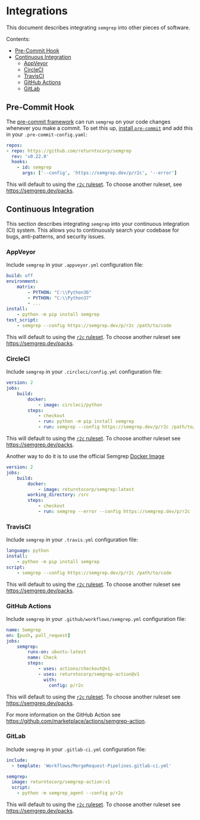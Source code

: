 # Integrations

This document describes integrating `semgrep` into other pieces of software.

Contents:

* [Pre-Commit Hook](#pre-commit-hook)
* [Continuous Integration](#continuous-integration)
  * [AppVeyor](#appveyor)
  * [CircleCI](#circleci)
  * [TravisCI](#travisci)
  * [GitHub Actions](#github-actions)
  * [GitLab](#gitlab)

## Pre-Commit Hook

The [pre-commit framework](https://pre-commit.com)
can run `semgrep` on your code changes
whenever you make a commit.
To set this up,
[install `pre-commit`](https://pre-commit.com/#install)
and add this in your `.pre-commit-config.yaml`:

```yaml
repos:
- repo: https://github.com/returntocorp/semgrep
  rev: 'v0.22.0'
  hooks:
    - id: semgrep
      args: ['--config', 'https://semgrep.dev/p/r2c', '--error']
```

This will default to using the [`r2c` ruleset](https://semgrep.dev/p/r2c).
To choose another ruleset, see https://semgrep.dev/packs.

## Continuous Integration

This section describes integrating `semgrep` into your continuous integration
(CI) system. This allows you to continuously search your codebase for bugs,
anti-patterns, and security issues.

### AppVeyor

Include `semgrep` in your `.appveyor.yml` configuration file:

```yaml
build: off
environment:
    matrix:
        - PYTHON: "C:\\Python36"
        - PYTHON: "C:\\Python37"
        - ...
install:
    - python -m pip install semgrep
test_script:
    - semgrep --config https://semgrep.dev/p/r2c /path/to/code
```

This will default to using the [`r2c` ruleset](https://semgrep.dev/p/r2c).
To choose another ruleset see https://semgrep.dev/packs.

### CircleCI

Include `semgrep` in your `.circleci/config.yml` configuration file:

```yaml
version: 2
jobs:
    build:
        docker:
            - image: circleci/python
        steps:
            - checkout
            - run: python -m pip install semgrep
            - run: semgrep --config https://semgrep.dev/p/r2c /path/to/code
```

This will default to using the [`r2c` ruleset](https://semgrep.dev/p/r2c).
To choose another ruleset see https://semgrep.dev/packs.

Another way to do it is to use the official Semgrep [Docker Image](https://hub.docker.com/r/returntocorp/semgrep)

```yaml
version: 2
jobs:
    build:
        docker:
            - image: returntocorp/semgrep:latest
        working_directory: /src
        steps:
            - checkout
            - run: semgrep --error --config https://semgrep.dev/p/r2c .
```


### TravisCI

Include `semgrep` in your `.travis.yml` configuration file:

```yaml
language: python
install:
    - python -m pip install semgrep
script:
    - semgrep --config https://semgrep.dev/p/r2c /path/to/code
```

This will default to using the [`r2c` ruleset](https://semgrep.dev/p/r2c).
To choose another ruleset see https://semgrep.dev/packs.

### GitHub Actions

Include `semgrep` in your `.github/workflows/semgrep.yml` configuration file:

```yaml
name: Semgrep
on: [push, pull_request]
jobs:
    semgrep:
        runs-on: ubuntu-latest
        name: Check
        steps:
            - uses: actions/checkout@v1
            - uses: returntocorp/semgrep-action@v1
              with:
                config: p/r2c
```

This will default to using the [`r2c` ruleset](https://semgrep.dev/p/r2c).
To choose another ruleset see https://semgrep.dev/packs.

For more information on the GitHub Action see https://github.com/marketplace/actions/semgrep-action.

### GitLab

Include `semgrep` in your `.gitlab-ci.yml` configuration file:

```yaml
include:
  - template: 'Workflows/MergeRequest-Pipelines.gitlab-ci.yml'

semgrep:
  image: returntocorp/semgrep-action:v1
  script:
    - python -m semgrep_agent --config p/r2c
```

This will default to using the [`r2c` ruleset](https://semgrep.dev/p/r2c).
To choose another ruleset see https://semgrep.dev/packs.
